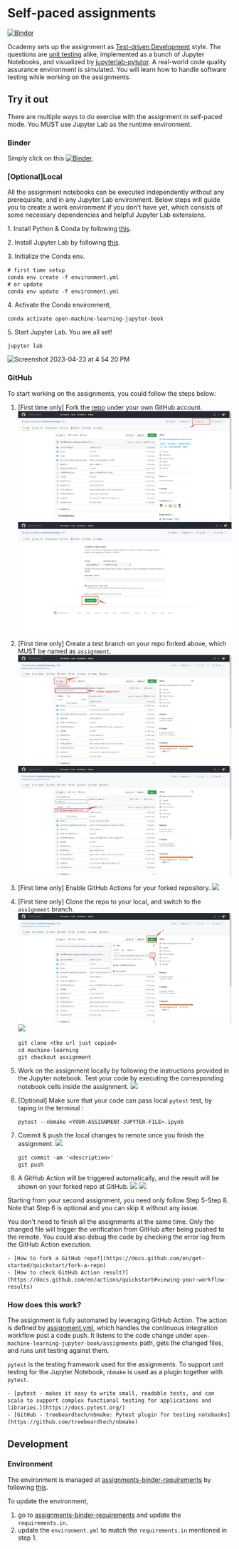 # Self-paced assignments

[![Binder](http://mybinder.org/badge_logo.svg)](https://mybinder.org/v2/gh/ocademy-ai/assignments-binder-requirements/main?urlpath=git-pull%3Frepo%3Dhttps%253A%252F%252Fgithub.com%252Focademy-ai%252Fmachine-learning%26urlpath%3Dlab%252Ftree%252Fmachine-learning%252F%26branch%3Dmain)

Ocademy sets up the assignment as [Test-driven Development](https://en.wikipedia.org/wiki/Test-driven_development) style. The questions are [unit testing](https://en.wikipedia.org/wiki/Unit_testing) alike, implemented as a bunch of Jupyter Notebooks, and visualized by [jupyterlab-pytutor](https://github.com/jupyterlab-contrib/jupyterlab-pytutor). A real-world code quality assurance environment is simulated. You will learn how to handle software testing while working on the assignments.

## Try it out

There are multiple ways to do exercise with the assignment in self-paced mode. You MUST use Jupyter Lab as the runtime environment.

### Binder

Simply click on this [![Binder](http://mybinder.org/badge_logo.svg)](https://mybinder.org/v2/gh/ocademy-ai/assignments-binder-requirements/main?urlpath=git-pull%3Frepo%3Dhttps%253A%252F%252Fgithub.com%252Focademy-ai%252Fmachine-learning%26urlpath%3Dlab%252Ftree%252Fmachine-learning%252F%26branch%3Dmain).

### [Optional]Local

All the assignment notebooks can be executed independently without any prerequisite, and in any Jupyter Lab environment. Below steps will guide you to create a work environment if you don't have yet, which consists of some necessary dependencies and helpful Jupyter Lab extensions.

1\. Install Python & Conda by following [this](https://github.com/ocademy-ai/machine-learning/blob/main/CONTRIBUTING.md#install-python--conda).

2\. Install Jupyter Lab by following [this](https://jupyterlab.readthedocs.io/en/stable/getting_started/installation.html).

3\. Initialize the Conda env.

```
# first time setup
conda env create -f environment.yml
# or update
conda env update -f environment.yml
```

4\. Activate the Conda environment,

```
conda activate open-machine-learning-jupyter-book
```

5\. Start Jupyter Lab. You are all set!

```
jupyter lab
```

![Screenshot 2023-04-23 at 4 54 20 PM](https://user-images.githubusercontent.com/5424267/233873630-de9c1b75-c635-45bd-b4d0-889f0c917301.png)

### GitHub

To start working on the assignments, you could follow the  steps below:

1. [First time only] Fork the [repo](https://github.com/ocademy-ai/machine-learning) under your own GitHub account.
![](https://raw.githubusercontent.com/ocademy-ai/machine-learning/main/images/fork-01.jpg)
![](https://raw.githubusercontent.com/ocademy-ai/machine-learning/main/images/fork-02.jpg)
2. [First time only] Create a test branch on your repo forked above, which MUST be named as `assignment`.
![](https://raw.githubusercontent.com/ocademy-ai/machine-learning/main/images/create_branch-01.jpg)
![](https://raw.githubusercontent.com/ocademy-ai/machine-learning/main/images/create_branch-02.jpg)
3. [First time only] Enable GitHub Actions for your forked repository.
![](https://raw.githubusercontent.com/ocademy-ai/machine-learning/main/images/enable_actions.png)
4. [First time only] Clone the repo to your local, and switch to the `assignment` branch.
![](https://raw.githubusercontent.com/ocademy-ai/machine-learning/main/images/git_clone-01.jpg)
![](https://raw.githubusercontent.com/ocademy-ai/machine-learning/main/images/clone_checkout.png)
    ```shell
    git clone <the url just copied>
    cd machine-learning
    git checkout assignment
    ```
5. Work on the assignment locally by following the instructions provided in the Jupyter notebook. Test your code by executing the corresponding notebook cells inside the assignment.
![](https://raw.githubusercontent.com/ocademy-ai/machine-learning/main/images/executing-code-cell.png)
6. [Optional] Make sure that your code can pass local `pytest` test, by taping in the terminal : <br>
    ```shell
   pytest --nbmake <YOUR-ASSIGNMENT-JUPYTER-FILE>.ipynb
   ```

7. Commit & push the local changes to remote once you finish the assignment.
![](https://raw.githubusercontent.com/ocademy-ai/machine-learning/main/images/commit_push.png)

    ```shell
    git commit -am '<description>'
    git push
    ```

8. A GitHub Action will be triggered automatically, and the result will be shown on your forked repo at GitHub.
![](https://raw.githubusercontent.com/ocademy-ai/machine-learning/main/images/actions-1.png)
![](https://raw.githubusercontent.com/ocademy-ai/machine-learning/main/images/actions-2.png)

Starting from your second assignment, you need only follow
Step 5-Step 8. Note that Step 6 is optional and you can skip it without any issue.

You don't need to finish all the assignments at the same time. Only the changed file will trigger the verification from GitHub after being pushed to the remote. You could also debug the code by checking the error log from the GitHub Action execution.

```{seealso}
- [How to fork a GitHub repo?](https://docs.github.com/en/get-started/quickstart/fork-a-repo)
- [How to check GitHub Action result?](https://docs.github.com/en/actions/quickstart#viewing-your-workflow-results)
```

### How does this work?

The assignment is fully automated by leveraging GitHub Action. The action is defined by [assignment.yml](https://github.com/ocademy-ai/machine-learning/blob/main/.github/workflows/assignment.yml), which handles the continuous integration workflow post a code push. It listens to the code change under `open-machine-learning-jupyter-book/assignments` path, gets the changed files, and runs unit testing against them.

`pytest` is the testing framework used for the assignments. To support unit testing for the Jupyter Notebook, `nbmake` is used as a plugin together with `pytest`.

```{seealso}
- [pytest - makes it easy to write small, readable tests, and can scale to support complex functional testing for applications and libraries.](https://docs.pytest.org/)
- [GitHub - treebeardtech/nbmake: Pytest plugin for testing notebooks](https://github.com/treebeardtech/nbmake)
```

## Development

### Environment

The environment is managed at [assignments-binder-requirements](https://github.com/ocademy-ai/assignments-binder-requirements) by following [this](https://discourse.jupyter.org/t/tip-speed-up-binder-launches-by-pulling-github-content-in-a-binder-link-with-nbgitpuller/922).

To update the environment,

1. go to [assignments-binder-requirements](https://github.com/ocademy-ai/assignments-binder-requirements) and update the `requirements.in`.
2. update the `environment.yml` to match the `requirements.in` mentioned in step 1.
